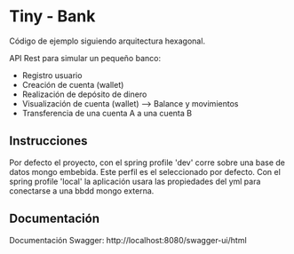 # Tiny - Bank

Código de ejemplo siguiendo arquitectura hexagonal.

API Rest para simular un pequeño banco:

- Registro usuario
- Creación de cuenta (wallet)
- Realización de depósito de dinero
- Visualización de cuenta (wallet) --> Balance y movimientos
- Transferencia de una cuenta A a una cuenta B

## Instrucciones

Por defecto el proyecto, con el spring profile 'dev' corre sobre una base de datos mongo embebida. Este perfil es el seleccionado por defecto.
Con el spring profile 'local' la aplicación usara las propiedades del yml para conectarse a una bbdd mongo externa.


## Documentación

Documentación Swagger:
http://localhost:8080/swagger-ui/html

